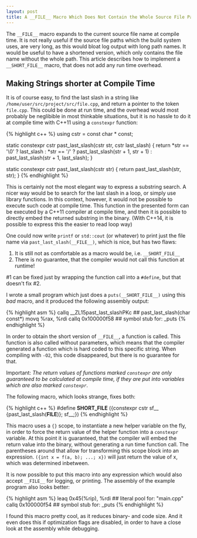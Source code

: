 ```yaml
---
layout: post
title: A __FILE__ Macro Which Does Not Contain the Whole Source File Path
---
```


The `__FILE__` macro expands to the current source file name at compile time.
It is not really useful if the source file paths which the build system uses, are very long, as this would bloat log output with long path names.
It would be useful to have a shortened version, which only contains the file name without the whole path.
This article describes how to implement a `__SHORT_FILE__` macro, that does not add any run time overhead.

<!--more-->

## Making Strings shorter at Compile Time

It is of course easy, to find the last slash in a string like `/home/user/src/project/src/file.cpp`, and return a pointer to the token `file.cpp`.
This could be done at run time, and the overhead would most probably be neglibible in most thinkable situations, but it is no hassle to do it at compile time with C++11 using a `constexpr` function:

{% highlight c++ %}
using cstr = const char * const;

static constexpr cstr past_last_slash(cstr str, cstr last_slash)
{
    return
        *str == '\0' ? last_slash :
        *str == '/'  ? past_last_slash(str + 1, str + 1) :
                       past_last_slash(str + 1, last_slash);
}

static constexpr cstr past_last_slash(cstr str) 
{ 
    return past_last_slash(str, str);
}
{% endhighlight %}

This is certainly not the most elegant way to express a substring search.
A nicer way would be to search for the last slash in a loop, or simply use library functions.
In this context, however, it would not be possible to execute such code at compile time.
This function in the presented form can be executed by a C++11 compiler at compile time, and then it is possible to directly embed the returned substring in the binary.
(With C++14, it is possible to express this the easier to read loop way)

One could now write `printf` or `std::cout` (or whatever) to print just the file name via `past_last_slash(__FILE__)`, which is nice, but has two flaws:

 1. It is still not as comfortable as a macro would be, i.e. `__SHORT_FILE__`
 2. There is no guarantee, that the compiler would not call this function at runtime!

\#1 can be fixed just by wrapping the function call into a `#define`, but that doesn't fix #2.

I wrote a small program which just does a `puts(__SHORT_FILE__)` using this *bad* macro, and it produced the following assembly output:

{% highlight asm %}
callq	__ZL15past_last_slashPKc ## past_last_slash(char const*)
movq	%rax, %rdi
callq	0x100000f58             ## symbol stub for: _puts
{% endhighlight %}

In order to obtain the short version of `__FILE__`, a function is called.
This function is also called without parameters, which means that the compiler generated a function which is hard coded to this specific string.
When compiling with `-O2`, this code disappeared, but there is no guarantee for that.

Important: *The return values of functions marked `constexpr` are only guaranteed to be calculated at compile time, if they are put into variables which are also marked `constexpr`.*

The following macro, which looks strange, fixes both:

{% highlight c++ %}
#define __SHORT_FILE__ ({constexpr cstr sf__ {past_last_slash(__FILE__)}; sf__;})
{% endhighlight %}

This macro uses a `{}` scope, to instantiate a new helper variable on the fly, in order to force the return value of the helper function into a `constexpr` variable.
At this point it is guaranteed, that the compiler will embed the return value into the binary, without generating a run time function call.
The parentheses around that allow for transforming this scope block into an expression.
`({int x = f(a, b); ...; x})` will just return the value of x, which was determined inbetween. 

It is now possible to put this macro into any expression which would also accept `__FILE__` for logging, or printing.
The assembly of the example program also looks better:

{% highlight asm %}
leaq	0x45(%rip), %rdi        ## literal pool for: "main.cpp"
callq	0x100000f54             ## symbol stub for: _puts
{% endhighlight %}

I found this macro pretty cool, as it reduces binary- and code size.
And it even does this if optimization flags are disabled, in order to have a close look at the assembly while debugging.
